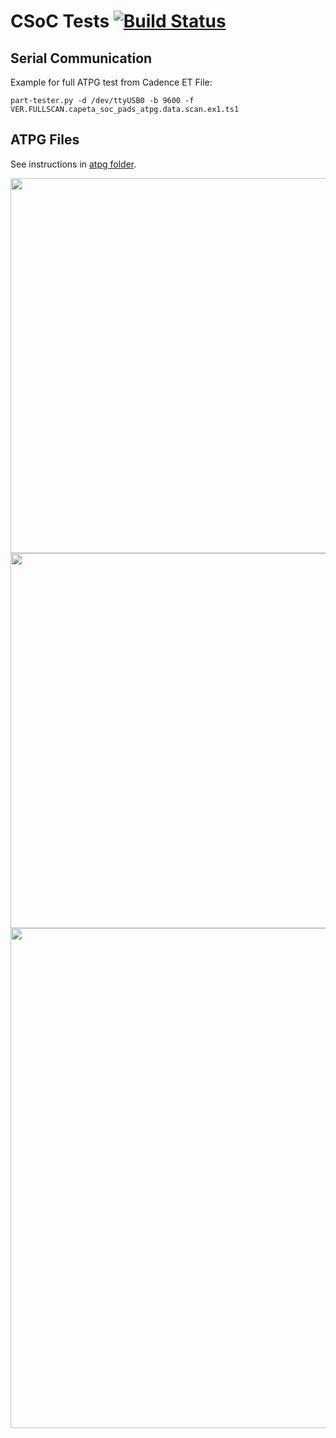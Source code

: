 
# CSoC Tests [![Build Status](https://travis-ci.org/leoheck/csoc-test.svg?branch=master)](https://travis-ci.org/leoheck/csoc-test)

## Serial Communication

Example for full ATPG test from Cadence ET File:

``
part-tester.py -d /dev/ttyUSB0 -b 9600 -f VER.FULLSCAN.capeta_soc_pads_atpg.data.scan.ex1.ts1
``

## ATPG Files

See instructions in [atpg folder](./atpg/).



<!-- USING for SVG images: https://rawgit.com/ -->
<img align="center" src="https://rawgit.com/leoheck/csoc-test/master/imgs/blocks.svg" width="600px">
<img align="center" src="https://rawgit.com/leoheck/csoc-test/master/imgs/state-machine.svg" width="600px">
<img align="center" src="https://rawgit.com/leoheck/csoc-test/master/imgs/setup.svg" width="800px">
